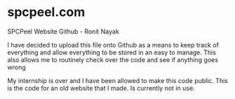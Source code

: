 # spcpeel.com
SPCPeel Website Github - Ronit Nayak


I have decided to upload this file onto Github as a means to keep track of everything and allow everything to be stored in an easy to 
manage. This also allows me to routinely check over the code and see if anything goes wrong

My internship is over and I have been allowed to make this code public. This is the code for an old website that I made. Is currently not in use.
